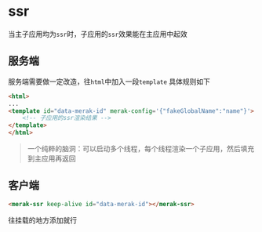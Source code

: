 # ssr
当主子应用均为`ssr`时，子应用的`ssr`效果能在主应用中起效

## 服务端
服务端需要做一定改造，往`html`中加入一段`template`
具体规则如下
```html
<html>
...
<template id="data-merak-id" merak-config='{"fakeGlobalName":"name"}'>
    <!-- 子应用的ssr渲染结果 -->
</template>
</html>
```
>  一个纯粹的脑洞：可以启动多个线程，每个线程渲染一个子应用，然后填充到主应用再返回

## 客户端
```html
<merak-ssr keep-alive id="data-merak-id"></merak-ssr>
```
往挂载的地方添加就行